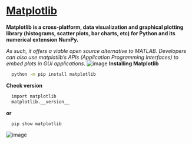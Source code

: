 # [Matplotlib](https://pypi.org/project/matplotlib/)
**Matplotlib is a cross-platform, data visualization and graphical plotting library (histograms, scatter plots, bar charts, etc) for Python and its numerical extension NumPy.**

*As such, it offers a viable open source alternative to MATLAB. Developers can also use matplotlib’s APIs (Application Programming Interfaces) to embed plots in GUI applications.*
![image](https://github.com/ThisIs-Developer/Python/assets/109382325/49819bfb-6c44-4f55-83a5-9d731a68f171)
**Installing Matplotlib**
```bash
  python -m pip install matplotlib
```
**Check version**
```bash
  import matplotlib
  matplotlib.__version__
```
**or**
```bash
  pip show matplotlib
```
![image](https://github.com/ThisIs-Developer/Python/assets/109382325/7ca94a73-96bd-4ab1-b9e0-9521ee51f6d0)


